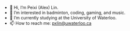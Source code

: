 - 👋 Hi, I’m Peixi (Alex) Lin.
- 👀 I’m interested in badminton, coding, gaming, and music.
- 🌱 I’m currently studying at the University of Waterloo.
- 📫 How to reach me: pxlin@uwaterloo.ca

<!---
pxlin-09/pxlin-09 is a ✨ special ✨ repository because its `README.md` (this file) appears on your GitHub profile.
You can click the Preview link to take a look at your changes.
--->
